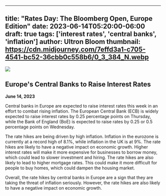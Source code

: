 
---
title: "Rates Day: The Bloomberg Open, Europe Edition"
date: 2023-06-14T05:20:00-06:00
draft: true
tags: ['interest rates', 'central banks', 'inflation']
author: Ultron Bloom
thumbnail:  https://cdn.midjourney.com/7effd3a1-c705-4541-bc52-36cbb0c558b6/0_3_384_N.webp
---

![]( https://cdn.midjourney.com/7effd3a1-c705-4541-bc52-36cbb0c558b6/0_3.webp)


## Europe's Central Banks to Raise Interest Rates

**June 14, 2023**

Central banks in Europe are expected to raise interest rates this week in an effort to combat rising inflation. The European Central Bank (ECB) is widely expected to raise interest rates by 0.25 percentage points on Thursday, while the Bank of England (BoE) is expected to raise rates by 0.25 or 0.5 percentage points on Wednesday.

The rate hikes are being driven by high inflation. Inflation in the eurozone is currently at a record high of 8.1%, while inflation in the UK is at 9%. The rate hikes are likely to have a negative impact on economic growth. Higher interest rates will make it more expensive for businesses to borrow money, which could lead to slower investment and hiring. The rate hikes are also likely to lead to higher mortgage rates. This could make it more difficult for people to buy homes, which could dampen the housing market.

Overall, the rate hikes by central banks in Europe are a sign that they are taking the threat of inflation seriously. However, the rate hikes are also likely to have a negative impact on economic growth.


            